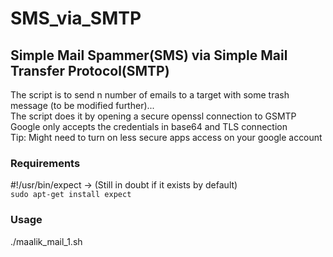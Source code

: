 # SMS_via_SMTP
## Simple Mail Spammer(SMS) via Simple Mail Transfer Protocol(SMTP)
The script is to send n number of emails to a target with some trash message (to be modified further)... <br>
The script does it by opening a secure openssl connection to GSMTP <br>
Google only accepts the credentials in base64 and TLS connection<br>
Tip: Might need to turn on less secure apps access on your google account

### Requirements
#!/usr/bin/expect -> (Still in doubt if it exists by default) <br>
`sudo apt-get install expect`
### Usage
./maalik_mail_1.sh



